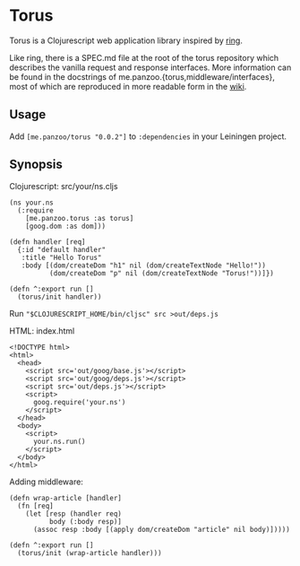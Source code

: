 # Torus

Torus is a Clojurescript web application library inspired by
[ring](https://github.com/mmcgrana/ring).

Like ring, there is a SPEC.md file at the root of the torus repository which
describes the vanilla request and response interfaces. More information can be
found in the docstrings of me.panzoo.{torus,middleware/interfaces}, most of
which are reproduced in more readable form in the
[wiki](https://github.com/jedahu/torus/wiki/Torus-documentation).


## Usage

Add `[me.panzoo/torus "0.0.2"]` to `:dependencies` in your Leiningen project.


## Synopsis

Clojurescript: src/your/ns.cljs

    (ns your.ns
      (:require
        [me.panzoo.torus :as torus]
        [goog.dom :as dom]))
    
    (defn handler [req]
      {:id "default handler"
       :title "Hello Torus"
       :body [(dom/createDom "h1" nil (dom/createTextNode "Hello!"))
              (dom/createDom "p" nil (dom/createTextNode "Torus!"))]})
    
    (defn ^:export run []
      (torus/init handler))

Run `"$CLOJURESCRIPT_HOME/bin/cljsc" src >out/deps.js`

HTML: index.html

    <!DOCTYPE html>
    <html>
      <head>
        <script src='out/goog/base.js'></script>
        <script src='out/goog/deps.js'></script>
        <script src='out/deps.js'></script>
        <script>
          goog.require('your.ns')
        </script>
      </head>
      <body>
        <script>
          your.ns.run()
        </script>
      </body>
    </html>

Adding middleware:

    (defn wrap-article [handler]
      (fn [req]
        (let [resp (handler req)
              body (:body resp)]
          (assoc resp :body [(apply dom/createDom "article" nil body)]))))
    
    (defn ^:export run []
      (torus/init (wrap-article handler)))
